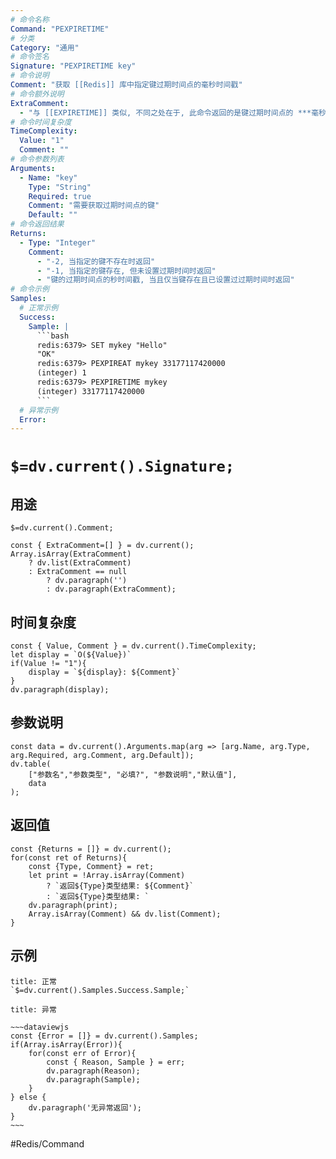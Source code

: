 ```yaml
---
# 命令名称
Command: "PEXPIRETIME"
# 分类
Category: "通用"
# 命令签名
Signature: "PEXPIRETIME key"
# 命令说明
Comment: "获取 [[Redis]] 库中指定键过期时间点的毫秒时间戳"
# 命令额外说明
ExtraComment:
  - "与 [[EXPIRETIME]] 类似, 不同之处在于, 此命令返回的是键过期时间点的 ***毫秒*** 时间戳"
# 命令时间复杂度
TimeComplexity:
  Value: "1"
  Comment: ""
# 命令参数列表
Arguments:
  - Name: "key"
    Type: "String"
    Required: true
    Comment: "需要获取过期时间点的键"
    Default: ""
# 命令返回结果
Returns:
  - Type: "Integer"
    Comment:
      - "-2, 当指定的键不存在时返回"
      - "-1, 当指定的键存在, 但未设置过期时间时返回"
      - "键的过期时间点的秒时间戳, 当且仅当键存在且已设置过过期时间时返回"
# 命令示例
Samples:
  # 正常示例
  Success:
    Sample: |
      ```bash
      redis:6379> SET mykey "Hello"
      "OK"
      redis:6379> PEXPIREAT mykey 33177117420000
      (integer) 1
      redis:6379> PEXPIRETIME mykey
      (integer) 33177117420000
      ```
  # 异常示例
  Error:
---
```


# `$=dv.current().Signature;`

## 用途
`$=dv.current().Comment;`

```dataviewjs
const { ExtraComment=[] } = dv.current();
Array.isArray(ExtraComment) 
	? dv.list(ExtraComment) 
	: ExtraComment == null 
		? dv.paragraph('') 
		: dv.paragraph(ExtraComment);
```

## 时间复杂度
```dataviewjs
const { Value, Comment } = dv.current().TimeComplexity;
let display = `O(${Value})`
if(Value != "1"){
	display = `${display}: ${Comment}`
}
dv.paragraph(display);
```

## 参数说明
```dataviewjs
const data = dv.current().Arguments.map(arg => [arg.Name, arg.Type, arg.Required, arg.Comment, arg.Default]);
dv.table(
	["参数名","参数类型", "必填?", "参数说明","默认值"],
	data
);
```

## 返回值
```dataviewjs
const {Returns = []} = dv.current();
for(const ret of Returns){
	const {Type, Comment} = ret;
	let print = !Array.isArray(Comment) 
		? `返回${Type}类型结果: ${Comment}`
		: `返回${Type}类型结果: `
	dv.paragraph(print);
	Array.isArray(Comment) && dv.list(Comment);
}
```

## 示例
```ad-success
title: 正常
`$=dv.current().Samples.Success.Sample;`
```

```ad-danger
title: 异常

~~~dataviewjs
const {Error = []} = dv.current().Samples;
if(Array.isArray(Error)){
	for(const err of Error){
		const { Reason, Sample } = err;
		dv.paragraph(Reason);
		dv.paragraph(Sample);
	}
} else {
	dv.paragraph('无异常返回');
}
~~~

```

#Redis/Command 